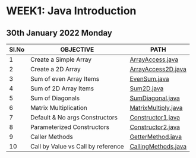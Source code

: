 # WEEK1: Java Introduction

## 30th January 2022 Monday

| Sl.No | OBJECTIVE                          | PATH                                         |
| ----- | ---------------------------------- | -------------------------------------------- |
| 1     | Create a Simple Array              | [ArrayAccess.java](./ArrayAccess.java)       |
| 2     | Create a 2D Array                  | [ArrayAccess2D.java](./ArrayAccess2D.java)   |
| 3     | Sum of even Array Items            | [EvenSum.java](./EvenSum.java)               |
| 4     | Sum of 2D Array Items              | [Sum2D.java](./Sum2D.java)                   |
| 5     | Sum of Diagonals                   | [SumDiagonal.java](./SumDiagonal.java)       |
| 6     | Matrix Multiplication              | [MatrixMultiply.java](./MatrixMultiply.java) |
| 7     | Default & No args Constructors     | [Constructor1.java](./Constructor1.java)     |
| 8     | Parameterized Constructors         | [Constructor2.java](./Constructor2.java)     |
| 9     | Caller Methods                     | [GetterMethod.java](./GetterMethod.java)     |
| 10    | Call by Value vs Call by reference | [CallingMethods.java](./CallingMethods.java) |
